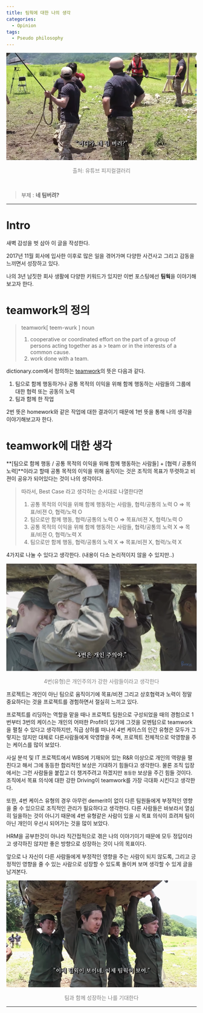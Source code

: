 ```yaml
---
title: 팀웍에 대한 나의 생각
categories:
  - Opinion
tags:
  - Pseudo philosophy
---
```


![Preview](/assets/contents/2020-09-16/img1.png)

<p style="color:gray; font-size:100%;" align="center">출처: 유튜브 피지컬갤러리</p>

<br>

> 부제 : **네 팀버려?**

<!-- more -->

---

# Intro

새벽 감성을 벗 삼아 이 글을 작성한다.

2017년 11월 회사에 입사한 이후로 많은 일을 겪어가며 다양한 사건사고 그리고 감동을 느끼면서 성장하고 있다.

나의 3년 남짓한 회사 생활에 다양한 키워드가 있지만 이번 포스팅에선 **팀웍**을 이야기해보고자 한다.
<br>


# teamwork의 정의

> teamwork[ teem-wurk ]
> noun
>
> 1. cooperative or coordinated effort on the part of a group of persons acting together as a > team or in the interests of a common cause.
> 2. work done with a team.

dictionary.com에서 정의하는 [teamwork](https://www.dictionary.com/browse/teamwork?s=t)의 뜻은 다음과 같다.

1. 팀으로 함께 행동하거나 공통 목적의 이익을 위해 함께 행동하는 사람들의 그룹에 대한 협력 또는 공동의 노력
2. 팀과 함께 한 작업

2번 뜻은 homework와 같은 작업에 대한 결과이기 때문에 1번 뜻을 통해 나의 생각을 이야기해보고자 한다.
<br>

# teamwork에 대한 생각

**[팀으로 함께 행동 / 공통 목적의 이익을 위해 함께 행동하는 사람들] + [협력 / 공통의 노력]**이라고 할때
공통 목적의 이익을 위해 움직이는 것은 조직의 목표가 뚜렷하고 비젼이 공유가 되어있다는 것이 나의 생각이다.

> 따라서, Best Case 라고 생각하는 순서대로 나열한다면
>
> 1. 공통 목적의 이익을 위해 함께 행동하는 사람들, 협력/공통의 노력 O => 목표/비젼 O, 협력/노력 O
> 2. 팀으로만 함께 행동, 협력/공통의 노력 O => 목표/비젼 X, 협력/노력 O
> 3. 공통 목적의 이익을 위해 함께 행동하는 사람들, 협력/공통의 노력 X => 목표/비젼 O, 협력/노력 X
> 4. 팀으로만 함께 행동, 협력/공통의 노력 X => 목표/비젼 X, 협력/노력 X

4가지로 나눌 수 있다고 생각한다. (내용이 다소 논리적이지 않을 수 있지만..)

![img4](/assets/contents/2020-09-16/img4.png)
<p style="color:gray; font-size:100%;" align="center">4번(유형)은 개인주의가 강한 사람들이라고 생각한다</p>

프로젝트는 개인이 아닌 팀으로 움직이기에 목표/비젼 그리고 상호협력과 노력이 정말 중요하다는 것을 프로젝트를 경험하면서 절실히 느끼고 있다.

프로젝트를 리딩하는 역할을 맡을 때나 프로젝트 팀원으로 구성되었을 때의 경험으로 1번부터 3번의 케이스는 개인의 어떠한 Profit이 있기에 그것을 모멘텀으로 teamwork을 펼칠 수 있다고 생각하지만, 직급 상하를 떠나서 4번 케이스의 인간 유형은 모두가 그렇지는 않지만 대체로 다른사람들에게 악영향을 주며, 프로젝트 전체적으로 악영향을 주는 케이스를 많이 보았다.

사실 분석 및 IT 프로젝트에서 WBS에 기재되어 있는 R&R 이상으로 개인의 역량을 펼친다고 해서 그에 동등한 합리적인 보상은 기대하기 힘들다고 생각한다. 물론 조직 입장에서는 그런 사람들을 붙잡고 더 챙겨주려고 하겠지만 `동등한` 보상을 주긴 힘들 것이다. 조직에서 목표 의식에 대한 강한 Driving이 teamwork를 가장 극대화 시킨다고 생각한다.

또한, 4번 케이스 유형의 경우 아무런 demerit이 없이 다른 팀원들에게 부정적인 영향을 줄 수 있으므로 조직적인 관리가 필요하다고 생각한다.
다른 사람들은 바보라서 열심히 일을하는 것이 아니기 때문에 4번 유형같은 사람이 있을 시 목표 의식이 흐려져 팀이 아닌 개인이 우선시 되어가는 것을 많이 보았다.

HRM을 공부한것이 아니라 직간접적으로 겪은 나의 이야기이기 때문에 모두 정답이라고 생각하진 않지만 좋은 방향으로 성장하는 것이 나의 목표이다.

앞으로 나 자신이 다른 사람들에게 부정적인 영향을 주는 사람이 되지 않도록, 그리고 긍정적인 영향을 줄 수 있는 사람으로 성장할 수 있도록 돌이켜 보며 생각할 수 있게 글을 남겨본다.

![img2](/assets/contents/2020-09-16/img2.png)
<p style="color:gray; font-size:100%;" align="center">팀과 함께 성장하는 나를 기대한다</p>

---
